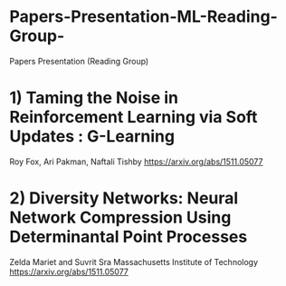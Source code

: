 # Papers-Presentation-ML-Reading-Group-
Papers Presentation (Reading Group)

# 1) Taming the Noise in Reinforcement Learning via Soft Updates : G-Learning
Roy Fox, Ari Pakman, Naftali Tishby
https://arxiv.org/abs/1511.05077


# 2) Diversity Networks: Neural Network Compression Using Determinantal Point Processes
Zelda Mariet and Suvrit Sra
Massachusetts Institute of Technology
https://arxiv.org/abs/1511.05077
